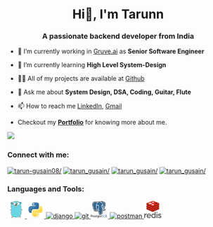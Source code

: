 <h1 align="center">Hi👋,  I'm Tarunn</h1>
<h3 align="center">A passionate backend developer from India</h3>

- 🔭 I’m currently working in [Gruve.ai](https://www.gruve.ai/) as **Senior Software Engineer**

- 🌱 I’m currently learning **High Level System-Design**

- 👨‍💻 All of my projects are available at [Github](https://github.com/tarunngusain08)

- 💬 Ask me about **System Design, DSA, Coding, Guitar, Flute**

- 📫 How to reach me [LinkedIn](https://www.linkedin.com/in/tarunngusain08/), [Gmail](mailto:tarunngusain@gmail.com)

- Checkout my [**Portfolio**](https://portfolio-ishhyoboytaruns-projects.vercel.app/) for knowing more about me.


<img width="385" src=https://github.com/user-attachments/assets/2e9014fc-5378-4638-932d-405579553723>


<h3 align="left">Connect with me:</h3>
<p align="left">
<a href="https://www.linkedin.com/in/tarunngusain/" target="blank"><img align="center" src="https://raw.githubusercontent.com/rahuldkjain/github-profile-readme-generator/master/src/images/icons/Social/linked-in-alt.svg" alt="tarun-gusain08/" height="30" width="40" /></a>
<a href="https://www.leetcode.com/tarun_gusain/" target="blank"><img align="center" src="https://raw.githubusercontent.com/rahuldkjain/github-profile-readme-generator/master/src/images/icons/Social/leet-code.svg" alt="tarun_gusain/" height="30" width="40" /></a>
<a href="https://auth.geeksforgeeks.org/user/tarun_gusain/" target="blank"><img align="center" src="https://raw.githubusercontent.com/rahuldkjain/github-profile-readme-generator/master/src/images/icons/Social/geeks-for-geeks.svg" alt="tarun_gusain/" height="30" width="40" /></a>
<a href="https://x.com/tarunngusain08" target="blank"><img align="center" src="https://raw.githubusercontent.com/rahuldkjain/github-profile-readme-generator/master/src/images/icons/Social/twitter.svg" alt="tarun_gusain/" height="30" width="40" /></a>
</p>

<h3 align="left">Languages and Tools: </h3>
<p align="left"> 
  
  <a href="https://golang.org" target="_blank" rel="noreferrer"> <img src="https://raw.githubusercontent.com/devicons/devicon/master/icons/go/go-original.svg" alt="go" width="40" height="40"/> </a> 
  <a href="https://www.python.org" target="_blank" rel="noreferrer"> <img src="https://raw.githubusercontent.com/devicons/devicon/master/icons/python/python-original.svg" alt="python" width="40" height="40"/> </a> 
  <a href="https://www.djangoproject.com/" target="_blank" rel="noreferrer"> <img src="https://cdn.worldvectorlogo.com/logos/django.svg" alt="django" width="40" height="40"/> </a> 
   <a href="https://git-scm.com/" target="_blank" rel="noreferrer"> <img src="https://www.vectorlogo.zone/logos/git-scm/git-scm-icon.svg" alt="git" width="40" height="40"/> </a> 
  <a href="https://www.postgresql.org" target="_blank" rel="noreferrer"> <img src="https://raw.githubusercontent.com/devicons/devicon/master/icons/postgresql/postgresql-original-wordmark.svg" alt="postgresql" width="40" height="40"/> </a> 
  <a href="https://postman.com" target="_blank" rel="noreferrer"> <img src="https://www.vectorlogo.zone/logos/getpostman/getpostman-icon.svg" alt="postman" width="40" height="40"/> </a> 
  <a href="https://redis.io" target="_blank" rel="noreferrer"> <img src="https://raw.githubusercontent.com/devicons/devicon/master/icons/redis/redis-original-wordmark.svg" alt="redis" width="40" height="40"/> </a> 
</p>
